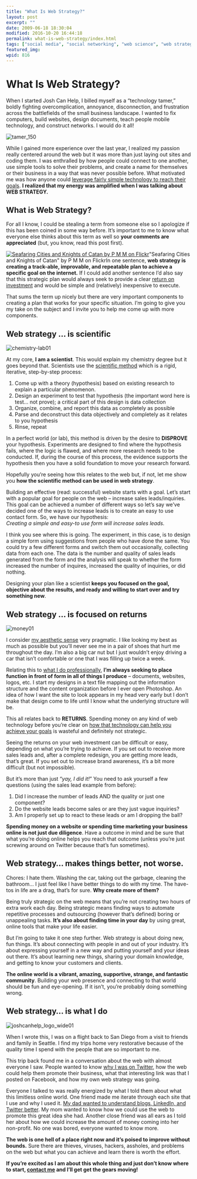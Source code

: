 ```yaml
---
title: "What Is Web Strategy?"
layout: post
excerpt: ""
date: 2009-06-18 18:30:04
modified: 2016-10-20 16:44:18
permalink: what-is-web-strategy/index.html
tags: ["social media", "social networking", "web science", "web strategy", "website", "Web Strategy"]
featured_img: 
wpid: 816
---
```


# What Is Web Strategy?

When I started Josh Can Help, I billed myself as a “technology tamer,” boldly fighting overcomplication, annoyance, disconnection, and frustration across the battlefields of the small business landscape. I wanted to fix computers, build websites, design documents, teach people mobile technology, and construct networks. I would do it all!

![tamer_150](/_images/2009/06/tamer_150.jpg "tamer_150")

While I gained more experience over the last year, I realized my passion really centered around the web but it was more than just laying out sites and coding them. I was enthralled by how people could connect to one another, use simple tools to solve their problems, and create a name for themselves or their business in a way that was never possible before. What motivated me was how anyone could [leverage fairly simple technology to reach their goals](/how-to-make-a-technology-taming-plan/). **I realized that my energy was amplified when I was talking about WEB STRATEGY.**

What is Web Strategy?
---------------------

For all I know, I could be stealing a term from someone else so I apologize if this has been coined in some way before. It’s important to me to know what everyone else thinks about this term as well so **your comments are appreciated** (but, you know, read this post first).

[![Seafaring Cities and Knights of Catan by P M M on Flickr](http://farm3.static.flickr.com/2414/2891448564_cb778cb50b.jpg "Seafaring Cities and Knights of Catan by P M M on Flickr")](http://www.flickr.com/photos/p-m-m/2891448564/)"Seafaring Cities and Knights of Catan" by P M M on FlickrIn one sentence, **web strategy is creating a track-able, improvable, and repeatable plan to achieve a specific goal on the internet.** If I could add another sentence I’d also say that this strategic plan would always seek to provide a clear [return on investment](/advice-to-a-client-dont-just-have-a-great-idea-and-act-on-it-remember-the-bottom-line-too/) and would be simple and (relatively) inexpensive to execute.

That sums the term up nicely but there are very important components to creating a plan that works for your specific situation. I’m going to give you my take on the subject and I invite you to help me come up with more components.

Web strategy … is scientific
----------------------------

![chemistry-lab01](/_images/2009/06/chemistry-lab01.jpg "chemistry-lab01")

At my core, **I am a scientist**. This would explain my chemistry degree but it goes beyond that. Scientists use the [scientific method](http://en.wikipedia.org/wiki/Scientific_method) which is a rigid, iterative, step-by-step process:

1. Come up with a theory (hypothesis) based on existing research to explain a particular phenomenon.
2. Design an experiment to test that hypothesis (the important word here is test… not prove); a critical part of this design is data collection
3. Organize, combine, and report this data as completely as possible
4. Parse and deconstruct this data objectively and completely as it relates to you hypothesis
5. Rinse, repeat

In a perfect world (or lab), this method is driven by the desire to **DISPROVE** your hypothesis. Experiments are designed to find where the hypothesis fails, where the logic is flawed, and where more research needs to be conducted. If, during the course of this process, the evidence supports the hypothesis then you have a solid foundation to move your research forward.

Hopefully you’re seeing how this relates to the web but, if not, let me show you **how the scientific method can be used in web strategy**.

Building an effective (read: successful) website starts with a goal. Let’s start with a popular goal for people on the web – increase sales leads/inquiries. This goal can be achieved a number of different ways so let’s say we’ve decided one of the ways to increase leads is to create an easy to use contact form. So, we have our hypothesis:  
 *Creating a simple and easy-to use form will increase sales leads.*

I think you see where this is going. The experiment, in this case, is to design a simple form using suggestions from people who have done the same. You could try a few different forms and switch them out occasionally, collecting data from each one. The data is the number and quality of sales leads generated from the form and the analysis will speak to whether the form increased the number of inquires, increased the quality of inquiries, or did nothing.

Designing your plan like a scientist **keeps you focused on the goal, objective about the results, and ready and willing to start over and try something new**.

Web strategy … is focused on returns
------------------------------------

![money01](/_images/2009/06/money01.jpg "money01")

I consider [my aesthetic sense](/type/gallery) very pragmatic. I like looking my best as much as possible but you’ll never see me in a pair of shoes that hurt me throughout the day. I’m also a big car nut but I just wouldn’t enjoy driving a car that isn’t comfortable or one that I was filling up twice a week.

Relating this to [what I do professionally](/resume), **I’m always seeking to place function in front of form in all of things I produce** – documents, websites, logos, etc. I start my designs in a text file mapping out the information structure and the content organization before I ever open Photoshop. An idea of how I want the site to look appears in my head very early but I don’t make that design come to life until I know what the underlying structure will be.

This all relates back to **RETURNS**. Spending money on any kind of web technology before you’re clear on [how that technology can help you achieve your goals](/how-to-make-a-technology-taming-plan/) is wasteful and definitely not strategic.

Seeing the returns on your web investment can be difficult or easy, depending on what you’re trying to achieve. If you set out to receive more sales leads and, after a complete redesign, you are getting more leads, that’s great. If you set out to increase brand awareness, it’s a bit more difficult (but not impossible).

But it’s more than just “*yay, I did it!*” You need to ask yourself a few questions (using the sales lead example from before):

1. Did I increase the number of leads AND the quality or just one component?
2. Do the website leads become sales or are they just vague inquiries?
3. Am I properly set up to react to these leads or am I dropping the ball?

**Spending money on a website or spending time marketing your business online is not just due diligence**. Have a outcome in mind and be sure that what you’re doing online helps you reach that outcome (unless you’re just screwing around on Twitter because that’s fun sometimes).

Web strategy… makes things better, not worse.
---------------------------------------------

Chores: I hate them. Washing the car, taking out the garbage, cleaning the bathroom… I just feel like I have better things to do with my time. The have-tos in life are a drag, that’s for sure. **Why create more of them?**

Being truly strategic on the web means that you’re not creating two hours of extra work each day. Being strategic means finding ways to automate repetitive processes and outsourcing (however that’s defined) boring or unappealing tasks. **It’s also about finding time in your day** by using great, online tools that make your life easier.

But I’m going to take it one step further. Web strategy is about doing new, fun things. It’s about connecting with people in and out of your industry. It’s about expressing yourself in a new way and putting yourself and your ideas out there. It’s about learning new things, sharing your domain knowledge, and getting to know your customers and clients.

**The online world is a vibrant, amazing, supportive, strange, and fantastic community**. Building your web presence and connecting to that world should be fun and eye-opening. If it isn’t, you’re probably doing something wrong.

Web strategy… is what I do
--------------------------

![joshcanhelp_logo_wide01](/_images/2009/06/joshcanhelp_logo_wide01.jpg "joshcanhelp_logo_wide01")

When I wrote this, I was on a flight back to San Diego from a visit to friends and family in Seattle. I find my trips home very restorative because of the quality time I spend with the people that are so important to me.

This trip back found me in a conversation about the web with almost everyone I saw. People wanted to know [why I was on Twitter](/my-answers-for-the-7-questions-to-ask-a-social-media-expert/), how the web could help them promote their business, what that interesting link was that I posted on Facebook, and how my own web strategy was going.

Everyone I talked to was really energized by what I told them about what this limitless online world. One friend made me iterate through each site that I use and why I used it. [My dad wanted to understand blogs, LinkedIn, and Twitter better](/how-i-explained-wtf-twitter-is-to-my-dad/). My mom wanted to know how we could use the web to promote this great idea she had. Another close friend was all ears as I told her about how we could increase the amount of money coming into her non-profit. No one was bored, everyone wanted to know more.

**The web is one hell of a place right now and it’s poised to improve without bounds.** Sure there are thieves, viruses, hackers, assholes, and problems on the web but what you can achieve and learn there is worth the effort.

**If you’re excited as I am about this whole thing and just don’t know where to start, [contact me](/contact) and I’ll get get the gears moving!**